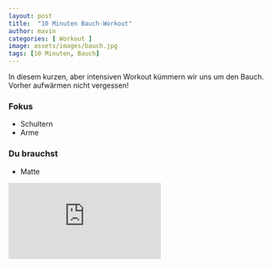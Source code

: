 ```yaml
---
layout: post
title:  "10 Minuten Bauch-Workout"
author: mavin
categories: [ Workout ]
image: assets/images/bauch.jpg
tags: [10 Minuten, Bauch]
---
```


In diesem kurzen, aber intensiven Workout kümmern wir uns um den Bauch.
Vorher aufwärmen nicht vergessen!

### Fokus
- Schultern
- Arme

### Du brauchst
- Matte

<div class="embed-responsive embed-responsive-16by9">
  <iframe class="embed-responsive-item" src="https://www.youtube.com/embed/CQxTR9toskE" frameborder="0" allow="accelerometer; autoplay; encrypted-media; gyroscope; picture-in-picture" allowfullscreen></iframe>
</div>